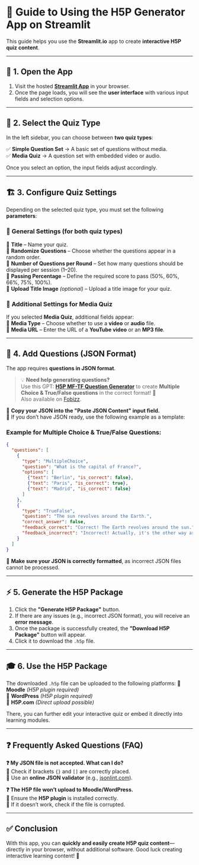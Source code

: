 # 📝 **Guide to Using the H5P Generator App on Streamlit**

This guide helps you use the **Streamlit.io** app to create **interactive H5P quiz content**.

---

## 🚀 **1. Open the App**
1. Visit the hosted **[Streamlit App](https://h5p-content.streamlit.app/)** in your browser.
2. Once the page loads, you will see the **user interface** with various input fields and selection options.

---

## 🎯 **2. Select the Quiz Type**
In the left sidebar, you can choose between **two quiz types**:

✅ **Simple Question Set** → A basic set of questions without media.  
✅ **Media Quiz** → A question set with embedded video or audio.

Once you select an option, the input fields adjust accordingly.

---

## 🏗 **3. Configure Quiz Settings**
Depending on the selected quiz type, you must set the following **parameters**:

### 📝 **General Settings (for both quiz types)**
🔹 **Title** – Name your quiz.  
🔹 **Randomize Questions** – Choose whether the questions appear in a random order.  
🔹 **Number of Questions per Round** – Set how many questions should be displayed per session (1–20).  
🔹 **Passing Percentage** – Define the required score to pass (50%, 60%, 66%, 75%, 100%).  
🔹 **Upload Title Image** *(optional)* – Upload a title image for your quiz.  

### 🎥 **Additional Settings for Media Quiz**
If you selected **Media Quiz**, additional fields appear:  
🔹 **Media Type** – Choose whether to use a **video** or **audio** file.  
🔹 **Media URL** – Enter the URL of a **YouTube video** or an **MP3 file**.  

---

## 📌 **4. Add Questions (JSON Format)**
The app requires **questions in JSON format**.

>💡 **Need help generating questions?**  
>Use this GPT: **[H5P MF-TF Question Generator](https://chatgpt.com/g/g-67738981e5e081919b6fc8e93e287453-h5p-mf-tf)** to create **Multiple Choice & True/False questions** in the correct format! 🚀  
>Also available on [Fobizz](https://tools.fobizz.com/ai/chats/public_assistants/fb5dfcca-6773-4da2-a468-a10daf149c42?token=969f9f7ef6be8cdabb3258da9155f943).  

🔹 **Copy your JSON into the "Paste JSON Content" input field.**  
🔹 If you don’t have JSON ready, use the following example as a template:  

### Example for **Multiple Choice** & **True/False** Questions:
```json
{
  "questions": [
    {
      "type": "MultipleChoice",
      "question": "What is the capital of France?",
      "options": [
        {"text": "Berlin", "is_correct": false},
        {"text": "Paris", "is_correct": true},
        {"text": "Madrid", "is_correct": false}
      ]
    },
    {
      "type": "TrueFalse",
      "question": "The sun revolves around the Earth.",
      "correct_answer": false,
      "feedback_correct": "Correct! The Earth revolves around the sun.",
      "feedback_incorrect": "Incorrect! Actually, it's the other way around."
    }
  ]
}
```
🔹 **Make sure your JSON is correctly formatted**, as incorrect JSON files cannot be processed.

---

## ⚡ **5. Generate the H5P Package**
1. Click the **"Generate H5P Package"** button.  
2. If there are any issues (e.g., incorrect JSON format), you will receive an **error message**.  
3. Once the package is successfully created, the **"Download H5P Package"** button will appear.  
4. Click it to download the `.h5p` file.

---

## 🎓 **6. Use the H5P Package**
The downloaded `.h5p` file can be uploaded to the following platforms:
🔹 **Moodle** *(H5P plugin required)*  
🔹 **WordPress** *(H5P plugin required)*  
🔹 **H5P.com** *(Direct upload possible)*  

There, you can further edit your interactive quiz or embed it directly into learning modules.

---

## ❓ **Frequently Asked Questions (FAQ)**
**❓ My JSON file is not accepted. What can I do?**  
🔹 Check if brackets `{}` and `[]` are correctly placed.  
🔹 Use an **online JSON validator** (e.g., [jsonlint.com](https://jsonlint.com/)).  

**❓ The H5P file won’t upload to Moodle/WordPress.**  
🔹 Ensure the **H5P plugin** is installed correctly.  
🔹 If it doesn’t work, check if the file is corrupted.  

---

## ✅ **Conclusion**
With this app, you can **quickly and easily create H5P quiz content**—directly in your browser, without additional software. Good luck creating interactive learning content! 🚀

